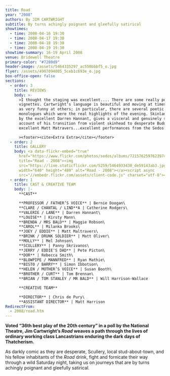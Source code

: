 ```yaml
---
title: Road
year: "2008"
authors: By JIM CARTWRIGHT
subtitle: By turns achingly poignant and gleefully satirical
showtimes:
  - time: 2008-04-16 19:30
  - time: 2008-04-17 19:30
  - time: 2008-04-18 19:30
  - time: 2008-04-19 19:30
showtime-summary: 16-19 April 2008
venue: Bridewell Theatre
primary-color: "#7280d9"
header-image: /assets/5464335297_ac550bbbf5_o.jpg
flyer: /assets/4907094005_5ceb1c693e_o.jpg
box-office-open: false
sections:
  - order: 3
    title: REVIEWS
    body: >-
      >I thought the staging was excellent.... There are some really powerful
      vignettes. Cartwright’s language is beautiful and moving at times as well
      as very funny at others; in particular, there are several poetic
      monologues which were the real highlights of the evening. Skinlad played
      by the excellent Darren Hannant, gives a visceral and genuinely scary
      account of his transition from violent skinhead to desperate Buddhist....
      excellent Matt Matravers...excellent performances from the Sedos cast.

      ><footer><cite>Extra Extra</cite></footer>
  - order: 2
    title: GALLERY
    body: <a data-flickr-embed="true"
      href="https://www.flickr.com/photos/sedos/albums/72157625976239741"
      title="Road - 2008"><img
      src="https://live.staticflickr.com/5259/5464933438_de59143ab3.jpg"
      width="640" height="480" alt="Road - 2008"></a><script async
      src="//embedr.flickr.com/assets/client-code.js" charset="utf-8"></script>
  - order: 1
    title: CAST & CREATIVE TEAM
    body: |-
      **CAST**

      **PROFESSOR / FATHER’S VOICE** | Bernie Doogan\
      **CLARE / CHANTAL / LIND**A | Catherine Rodgers\
      **VALERIE / LANE** | Darren Hannant\
      **LOUISE** | Kirsty Mann\
      **BRENDA / MRS BALD** | Maggie Robson\
      **CAROL** | Milanka Brooks\
      **JOEY / EDDIE** | Matt Maltravers\
      **BRINK / DRUNK SOLDIER** | Matt Oliver\
      **MOLLY** | Mel Johnson\
      **SCULLERY** | Panny Skrivanos\
      **JERRY / EDDIE'S DAD** | Pete Picton\
      **DOR** | Rebecca Smith\
      **BLOWPIPE / MANNFRED** | Ryan Mathie\
      **BISTO / BARRY** | Simon Ibbotson\
      **HELEN / MOTHER’S VOICE** | Susan Booth\
      **BROTHER / CURT** | Tom Brennan\
      **BRIAN / TOM STANLEY / MR BALD** | Will Harrison-Wallace

      **CREATIVE TEAM**

      **DIRECTOR** | Chris de Pury\
      **ASSISTANT DIRECTOR** | Matt Harrison
RedirectFrom:
  - 2008/road.htm
---
```

**Voted “36th best play of the 20th century” in a poll by the National Theatre, Jim Cartwright’s *Road* weaves a path through the lives of ordinary working class Lancastrians enduring the dark days of Thatcherism.**

As darkly comic as they are desperate, Scullery, local stud-about-town, and his fellow inhabitants of the *Road* drink, fight and fornicate their way through a wild Saturday night, taking us on journeys that are by turns achingly poignant and gleefully satirical.
